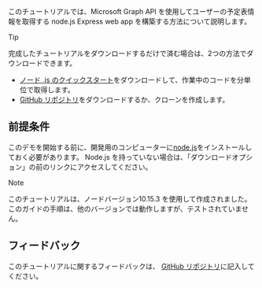 <!-- markdownlint-disable MD002 MD041 -->

このチュートリアルでは、Microsoft Graph API を使用してユーザーの予定表情報を取得する node.js Express web app を構築する方法について説明します。

> [!TIP]
> 完成したチュートリアルをダウンロードするだけで済む場合は、2つの方法でダウンロードできます。
>
> - [ノード .js のクイックスタート](https://developer.microsoft.com/graph/quick-start?platform=option-node)をダウンロードして、作業中のコードを分単位で取得します。
> - [GitHub リポジトリ](https://github.com/microsoftgraph/msgraph-training-nodeexpressapp)をダウンロードするか、クローンを作成します。

## <a name="prerequisites"></a>前提条件

このデモを開始する前に、開発用のコンピューターに[node.js](https://nodejs.org)をインストールしておく必要があります。 Node.js を持っていない場合は、「ダウンロードオプション」の前のリンクにアクセスしてください。

> [!NOTE]
> このチュートリアルは、ノードバージョン10.15.3 を使用して作成されました。 このガイドの手順は、他のバージョンでは動作しますが、テストされていません。

## <a name="feedback"></a>フィードバック

このチュートリアルに関するフィードバックは、 [GitHub リポジトリ](https://github.com/microsoftgraph/msgraph-training-nodeexpressapp)に記入してください。
